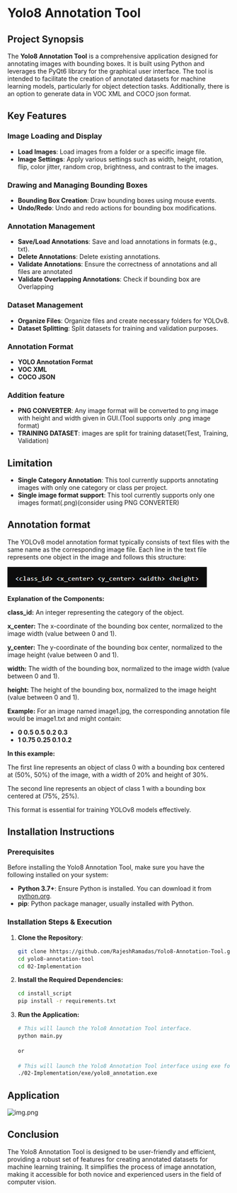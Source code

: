 # Yolo8 Annotation Tool

## Project Synopsis

The **Yolo8 Annotation Tool** is a comprehensive application designed for annotating images with bounding boxes. It is built using Python and leverages the PyQt6 library for the graphical user interface. The tool is intended to facilitate the creation of annotated datasets for machine learning models, particularly for object detection tasks.
Additionally, there is an option to generate data in VOC XML and COCO json format.

## Key Features

### Image Loading and Display

- **Load Images**: Load images from a folder or a specific image file.
- **Image Settings**: Apply various settings such as width, height, rotation, flip, color jitter, random crop,  brightness, and contrast to the images.

### Drawing and Managing Bounding Boxes

- **Bounding Box Creation**: Draw bounding boxes using mouse events.
- **Undo/Redo**: Undo and redo actions for bounding box modifications.

### Annotation Management

- **Save/Load Annotations**: Save and load annotations in formats (e.g., txt).
- **Delete Annotations**: Delete existing annotations.
- **Validate Annotations**: Ensure the correctness of annotations and all files are annotated
- **Validate Overlapping Annotations**: Check if bounding box are Overlapping 

### Dataset Management

- **Organize Files**: Organize files and create necessary folders for YOLOv8.
- **Dataset Splitting**: Split datasets for training and validation purposes.

### Annotation Format
- **YOLO Annotation Format**
- **VOC XML**
- **COCO JSON**

### Addition feature
- **PNG CONVERTER**: Any image format will be converted to png image with height and width given in GUI.(Tool supports only .png image format)
- **TRAINING DATASET**: images are split for training dataset(Test, Training, Validation)

## Limitation

- **Single Category Annotation**: This tool currently supports annotating images with only one category or class per project.
- **Single image format support**: This tool currently supports only one images format(.png)(consider using PNG CONVERTER)

## Annotation format
The YOLOv8 model annotation format typically consists of text files with the same name as the corresponding image file. Each line in the text file represents one object in the image and follows this structure:

![img.png](02-Implementation/image/doc/img.png)

**Explanation of the Components:**

  **class_id:** An integer representing the category of the object.

  **x_center:** The x-coordinate of the bounding box center, normalized to the image width (value between 0 and 1).

  **y_center:** The y-coordinate of the bounding box center, normalized to the image height (value between 0 and 1).

  **width:** The width of the bounding box, normalized to the image width (value between 0 and 1).

  **height:** The height of the bounding box, normalized to the image height (value between 0 and 1).
  
**Example:**
For an image named image1.jpg, the corresponding annotation file would be image1.txt and might contain:

- **0 0.5 0.5 0.2 0.3**
- **1 0.75 0.25 0.1 0.2**

**In this example:**

The first line represents an object of class 0 with a bounding box centered at (50%, 50%) of the image, with a width of 20% and height of 30%.

The second line represents an object of class 1 with a bounding box centered at (75%, 25%).

This format is essential for training YOLOv8 models effectively.
  
## Installation Instructions

### Prerequisites

Before installing the Yolo8 Annotation Tool, make sure you have the following installed on your system:

- **Python 3.7+**: Ensure Python is installed. You can download it from [python.org](https://www.python.org/downloads/).
- **pip**: Python package manager, usually installed with Python.

### Installation Steps & Execution

1. **Clone the Repository**:

   ```bash
   git clone hhttps://github.com/RajeshRamadas/Yolo8-Annotation-Tool.git
   cd yolo8-annotation-tool
   cd 02-Implementation

2. **Install the Required Dependencies:**
    ```bash
    cd install_script
    pip install -r requirements.txt

3. **Run the Application:**
    ```bash
    # This will launch the Yolo8 Annotation Tool interface.
    python main.py
    
    or
    
    # This will launch the Yolo8 Annotation Tool interface using exe for windows machine .
    ./02-Implementation/exe/yolo8_annotation.exe
   
## Application 

![img.png](02-Implementation/image/doc/app.png)

## Conclusion
The Yolo8 Annotation Tool is designed to be user-friendly and efficient, providing a robust set of features for creating annotated datasets for machine learning training. It simplifies the process of image annotation, making it accessible for both novice and experienced users in the field of computer vision.
